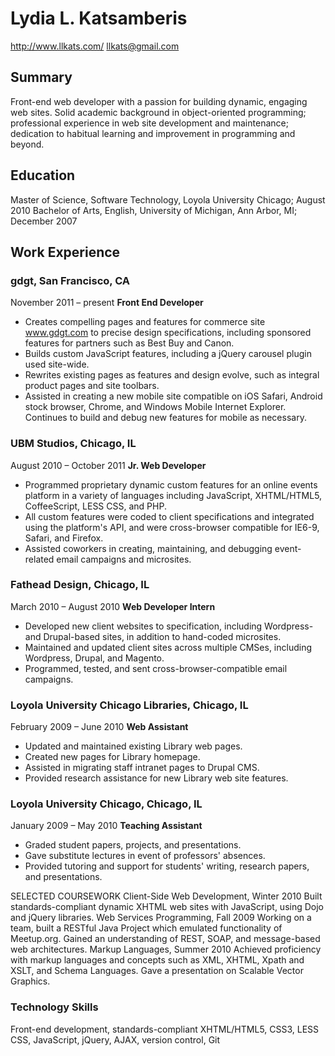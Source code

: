 # Lydia L. Katsamberis
http://www.llkats.com/
llkats@gmail.com

## Summary
Front-end web developer with a passion for building dynamic, engaging web sites. Solid academic background in object-oriented programming; professional experience in web site development and maintenance; dedication to habitual learning and improvement in programming and beyond.

## Education
Master of Science, Software Technology, Loyola University Chicago; August 2010
Bachelor of Arts, English, University of Michigan, Ann Arbor, MI; December 2007

## Work Experience

### gdgt, San Francisco, CA
November 2011 – present
**Front End Developer**
* Creates compelling pages and features for commerce site www.gdgt.com to precise design specifications, including sponsored features for partners such as Best Buy and Canon.
* Builds custom JavaScript features, including a jQuery carousel plugin used site-wide.
* Rewrites existing pages as features and design evolve, such as integral product pages and site toolbars.
* Assisted in creating a new mobile site compatible on iOS Safari, Android stock browser, Chrome, and Windows Mobile Internet Explorer. Continues to build and debug new features for mobile as necessary.

### UBM Studios, Chicago, IL
August 2010 – October 2011
**Jr. Web Developer**
* Programmed proprietary dynamic custom features for an online events platform in a variety of languages including JavaScript, XHTML/HTML5, CoffeeScript, LESS CSS, and PHP. 
* All custom features were coded to client specifications and integrated using the platform's API, and were cross-browser compatible for IE6-9, Safari, and Firefox.
* Assisted coworkers in creating, maintaining, and debugging event-related email campaigns and microsites.

### Fathead Design, Chicago, IL
March 2010 – August 2010
**Web Developer Intern**
* Developed new client websites to specification, including Wordpress- and Drupal-based sites, in addition to hand-coded microsites. 
* Maintained and updated client sites across multiple CMSes, including Wordpress, Drupal, and Magento.
* Programmed, tested, and sent cross-browser-compatible email campaigns.

### Loyola University Chicago Libraries, Chicago, IL
February 2009 – June 2010
**Web Assistant**
* Updated and maintained existing Library web pages.
* Created new pages for Library homepage.
* Assisted in migrating staff intranet pages to Drupal CMS.
* Provided research assistance for new Library web site features.

### Loyola University Chicago, Chicago, IL
January 2009 – May 2010
**Teaching Assistant**
* Graded student papers, projects, and presentations. 
* Gave substitute lectures in event of professors' absences. 
* Provided tutoring and support for students' writing, research papers, and presentations.

SELECTED COURSEWORK
Client-Side Web Development, Winter 2010
Built standards-compliant dynamic XHTML web sites with JavaScript, using Dojo and jQuery libraries. Web Services Programming, Fall 2009
Working on a team, built a RESTful Java Project which emulated functionality of Meetup.org.
Gained an understanding of REST, SOAP, and message-based web architectures. Markup Languages, Summer 2010
Achieved proficiency with markup languages and concepts such as XML, XHTML, Xpath and XSLT, and Schema Languages. Gave a presentation on Scalable Vector Graphics.

### Technology Skills
Front-end development, standards-compliant XHTML/HTML5, CSS3, LESS CSS, JavaScript, jQuery, AJAX, version control, Git

